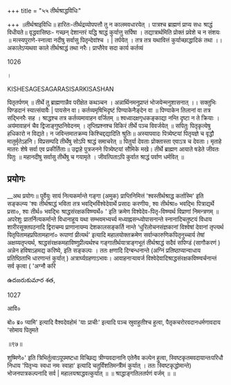 +++
title = "५५ तीर्थश्राद्धविधिः"

+++
॥तीर्थश्राइविधिः॥ हारितः-तीर्थद्रव्योपपत्तौ तु न कालमवधारयेत् । पात्रश्च ब्राह्मणं प्राप्य सधः श्राद्धं विधीयते॥ वृद्धवासिष्ठः- गच्छन् देशान्तरं यद्धि श्राद्धं कुर्यात्तु सर्पिषा । तद्यात्रार्थमिति प्रोक्तं प्रवेशे च न संशयः ॥ मत्स्यपुराणे-स्नात्वा नदीषु सर्वासु पितृन्देवांश्च । | तर्पयेत् । तत्र तत्र यथावित्तं कुर्याच्छाद्धादिकं तथा ।। अकालेऽप्यथवा काले तीर्थश्राद्धं तथा नरैः। प्राप्तैरेव सदा कार्य कर्तव्यं

1026

।

KISHESAGESAGARASISARKISASHAN

पितृतर्पणम् ॥ तीर्थे तु ब्राह्मणान्नैव परीक्षेत कथञ्चन । अन्नार्थिनमनुप्राप्तं भोजयेन्मनुशासनात् ।। सक्तुभिः पिण्डदानं स्यात्संयावैः | पायसेन वा। कर्तव्यमृषिभिदृष्टं पिण्याकेनैङ्देन वा ॥ पिण्याकेन तिलानां वा तत्र सद्भिनरैः सह । श्राद्धश्च तत्र कर्तव्यमावाहन वर्जितम् ॥ श्वध्वादक्षगृधकङ्काद्या नन्ति दृष्टा न ते क्रियाः । अय॑मावाहनं चैव द्विजाङ्गुष्ठनिवेदनम् । तृप्तिप्रश्नश्च विकिरं तीर्थे पञ्च विवर्जयेत् ॥ सपितुः पितृकृत्येषु हधिकारो न विद्यते। न जविन्तमातक्रम्य किश्चिद्दद्यादिति श्रुतिः॥ अस्यापवादः पित्र्येष्टयां पितृयज्ञे च वृद्धौ मातुर्मृतेऽहनि। विप्रसम्पदि तीर्थेषु सोऽपि श्राद्धं समाचरेत् ॥ पितुर्या देवताः प्रोक्तास्ता एवाऽत्र च देवताः। मृताहे मातरः शेषे सर्वा एव प्रकीर्तिताः॥ उद्वाहे पुत्रजनने पित्र्येष्टयां सौमिके मखे। तीर्थे ब्राह्मण आयाते षडेते जीवतः पितुः ॥ महानदीषु सर्वासु तीर्थेषु च गयामृते । जीवत्पिताऽपि कुर्वात श्राद्धं पर्वाण धर्मवित् ॥

## प्रयोगः
__अथ प्रयोगः॥ पूर्वेयुः सायं नित्यकर्मान्ते गङ्गा (अमुक) प्राप्तिनिमित्तं 'श्वस्तीर्थश्राद्ध कर्तास्मि' इति सङ्कल्प्य 'श्वः तीर्थश्राद्धं भविता तत्र भवद्भिर्विश्वेदेवार्थे प्रसादः करणीयः, श्वः तीर्थश्रा० भवद्भिः पित्राद्यर्थे प्रसा०, श्वः तीर्थ० भवद्भिः श्राद्धसंरक्षकविष्ण्वर्थे० ' इति क्रमेण विश्वेदेव-पितृ-विष्ण्वर्थ विप्राणां निमन्त्रणम् ॥ अपरेशुः प्रातर्नित्यकर्मान्ते विधानाहूय यथा सम्भवमभ्यर्च्य मध्याह्नसन्ध्योपासनान्ते स्नानादिचतुष्टयं विधाय शारीरसूक्तपठनादि द्विराचम्य प्राणानायम्य देशकालसङ्कर्ति नान्ते ‘धुरिलोचनसंज्ञकानां विश्वेषां देवानां तृप्त्यर्थ पितृपितामहप्रपितामहानां० रूपाणां प्रीत्यर्थ' इत्यादि महालयोक्तक्रमेण सर्वान्कारुणिकपितृनुच्चार्य तेषां अक्षय्यतृप्त्यर्थ, श्राद्धसंरक्षकमहाविष्णुप्रीत्यर्थश्च गङ्गातीर्थयात्राङ्गभूतं तीर्थश्राद्धं सदैवं सपिण्डं (सागौकरणं ) अन्नेन हविषाऽहमद्य करिष्ये, इति सङ्कल्पः । ततः क्षणादि दिग्बन्धनान्ते (अग्निं प्रतिष्ठाप्यान्वाधाय प्रतिष्ठिताभि धारणान्तं कुर्यात् ) अत्रार्घ्यग्रहणाऽभावः। आवाहनाऱ्यावर्ज विश्वेदेवादिश्राद्धसंरक्षकविष्ण्वर्चनान्तं सर्व कृत्वा ( 'अग्नौ करि

ఉదజరుకుమార శత,

1027

आवि०

बो० ब्र० प्यामि' इत्यादि वैश्वदेवहोमं 'याः प्राचीः' इत्यादि पञ्च स्रुवाहुतीश्च हुत्वा, पैतृकचरोरवदानधर्मणावदाय 'सोमाय पितृमते

॥९७॥

शुष्मिणे०' इति त्रिभिर्तुत्वाऽपूपमष्टधा विच्छिद्य त्रीण्यवदानानि एतेनैव कल्पेन हुत्वा, स्विष्टकृतमवदायान्तःपरिधौ निधाय 'पितृभ्यः स्वधा नमः स्वाहा' इत्यादि चतुर्विंशतिमन्त्रैोमं कुर्यात् । ततः स्विष्टकृद्धोमान्ते) भोजनपात्रकल्पनादि सर्व | महालयश्राद्धवत्कुर्यात् ॥ ॥ श्राद्धाङ्गतिलतर्पणं वर्जम् ॥ ॥
